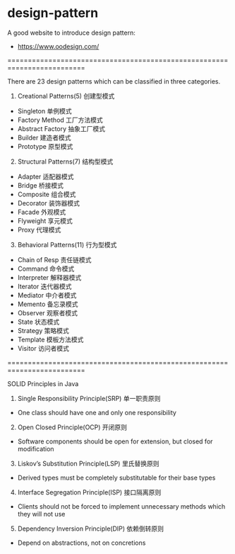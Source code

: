 # design-pattern

A good website to introduce design pattern:
* https://www.oodesign.com/

=========================================================================

There are 23 design patterns which can be classified in three categories.

1. Creational Patterns(5)  创建型模式

* Singleton                单例模式
* Factory Method           工厂方法模式
* Abstract Factory         抽象工厂模式
* Builder                  建造者模式
* Prototype                原型模式

2. Structural Patterns(7)  结构型模式

* Adapter                  适配器模式
* Bridge                   桥接模式
* Composite                组合模式
* Decorator                装饰器模式
* Facade                   外观模式
* Flyweight                享元模式
* Proxy                    代理模式

3. Behavioral Patterns(11) 行为型模式

* Chain of Resp            责任链模式
* Command                  命令模式
* Interpreter              解释器模式
* Iterator                 迭代器模式
* Mediator                 中介者模式
* Memento                  备忘录模式
* Observer                 观察者模式
* State                    状态模式
* Strategy                 策略模式
* Template                 模板方法模式
* Visitor                  访问者模式

=========================================================================

SOLID Principles in Java

1. Single Responsibility Principle(SRP) 单一职责原则

* One class should have one and only one responsibility

2. Open Closed Principle(OCP) 开闭原则

* Software components should be open for extension, but closed for modification

3. Liskov’s Substitution Principle(LSP) 里氏替换原则

* Derived types must be completely substitutable for their base types

4. Interface Segregation Principle(ISP) 接口隔离原则

* Clients should not be forced to implement unnecessary methods which they will not use

5. Dependency Inversion Principle(DIP) 依赖倒转原则

* Depend on abstractions, not on concretions